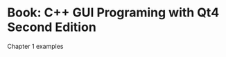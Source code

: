 Book: C++ GUI Programing with Qt4 Second Edition
=================================================

Chapter 1 examples